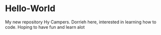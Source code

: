 # Hello-World
My new repository
Hy Campers. Dorrieh here, interested in learning how to code. Hoping to have fun and learn alot
